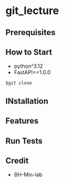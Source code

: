 # git_lecture

## Prerequisites

## How to Start

- python^3.12
- FastAPI==1.0.0

```shell
$git clone 
```

## INstallation

## Features

## Run Tests

## Credit

- BH-Min-lab
